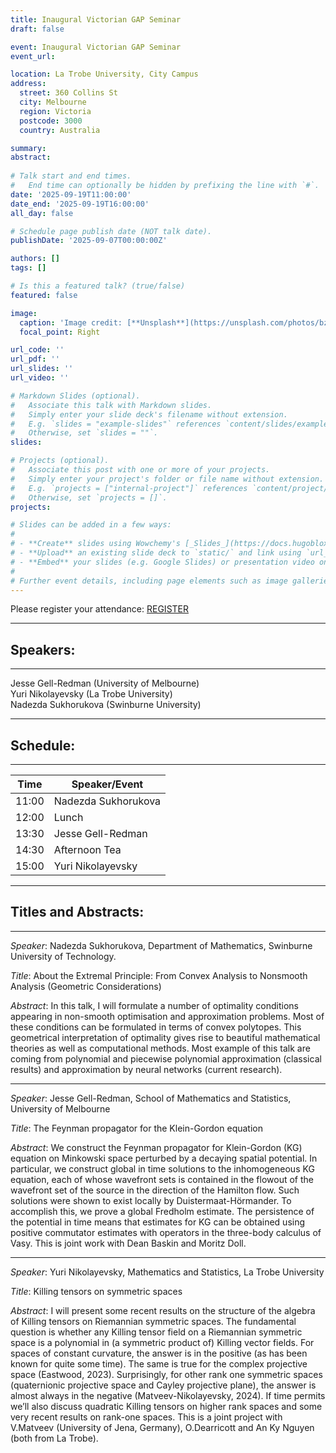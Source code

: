 ```yaml
---
title: Inaugural Victorian GAP Seminar
draft: false

event: Inaugural Victorian GAP Seminar 
event_url: 

location: La Trobe University, City Campus
address:
  street: 360 Collins St
  city: Melbourne
  region: Victoria
  postcode: 3000
  country: Australia

summary: 
abstract:
 
# Talk start and end times.
#   End time can optionally be hidden by prefixing the line with `#`.
date: '2025-09-19T11:00:00'
date_end: '2025-09-19T16:00:00'
all_day: false

# Schedule page publish date (NOT talk date).
publishDate: '2025-09-07T00:00:00Z'

authors: []
tags: []

# Is this a featured talk? (true/false)
featured: false

image:
  caption: 'Image credit: [**Unsplash**](https://unsplash.com/photos/bzdhc5b3Bxs)'
  focal_point: Right

url_code: ''
url_pdf: ''
url_slides: ''
url_video: ''

# Markdown Slides (optional).
#   Associate this talk with Markdown slides.
#   Simply enter your slide deck's filename without extension.
#   E.g. `slides = "example-slides"` references `content/slides/example-slides.md`.
#   Otherwise, set `slides = ""`.
slides:

# Projects (optional).
#   Associate this post with one or more of your projects.
#   Simply enter your project's folder or file name without extension.
#   E.g. `projects = ["internal-project"]` references `content/project/deep-learning/index.md`.
#   Otherwise, set `projects = []`.
projects:

# Slides can be added in a few ways:
#
# - **Create** slides using Wowchemy's [_Slides_](https://docs.hugoblox.com/managing-content/#create-slides) feature and link using `slides` parameter in the front matter of the talk file
# - **Upload** an existing slide deck to `static/` and link using `url_slides` parameter in the front matter of the talk file
# - **Embed** your slides (e.g. Google Slides) or presentation video on this page using [shortcodes](https://docs.hugoblox.com/writing-markdown-latex/).
#
# Further event details, including page elements such as image galleries, can be added to the body of this page.
---
```


Please register your attendance: [REGISTER](https://tinyurl.com/gaprego)

---
## Speakers:
---
Jesse Gell-Redman (University of Melbourne) \
Yuri Nikolayevsky (La Trobe University) \
Nadezda Sukhorukova (Swinburne University)

---
## Schedule:
--- 
| Time| Speaker/Event	      |
--------|----------------------
| 11:00 | Nadezda Sukhorukova |
| 12:00 | Lunch               |
| 13:30 | Jesse Gell-Redman   |
| 14:30 | Afternoon Tea       |
| 15:00 | Yuri Nikolayevsky   |

---
## Titles and Abstracts: 
---
_Speaker_: Nadezda Sukhorukova, Department of Mathematics, Swinburne University of Technology.

_Title_:  About the Extremal Principle: From Convex Analysis to Nonsmooth Analysis (Geometric Considerations)

_Abstract_: In this talk, I will formulate a number of optimality conditions appearing in non-smooth optimisation and approximation problems. Most of these conditions can be formulated in terms of convex polytopes. This geometrical interpretation of optimality gives rise to beautiful mathematical theories as well as computational methods. Most example of this talk are coming from polynomial and piecewise polynomial approximation (classical results) and approximation by neural networks (current research). 
 

<!--#_Bio_:   PhD, Applied Mathematics Federation University Australia (former University of Ballarat), Australia PhD, Applied Mathematics and Optimisation St-Petersburg State University, Russian Federation.
#Currently, I am at Swinburne University of Technology, School of Science, Computing and Emerging Technologies, Department of Mathematics.
#My research interests are in the area of Mathematical Optimisation an applications to real-life problems. One of the recent applications is approximation, data analysis and deep learning. I approach them from the point of view of modern optimisation.
-->


---

_Speaker_: Jesse Gell-Redman,  School of Mathematics and Statistics, University of Melbourne

_Title_: The Feynman propagator for the Klein-Gordon equation


_Abstract_: We construct the Feynman propagator for Klein-Gordon (KG) equation on Minkowski space perturbed by a decaying spatial potential.  In particular, we construct global in time solutions to the inhomogeneous KG equation, each of whose wavefront sets is contained in the flowout of the wavefront set of the source in the direction of the Hamilton flow.  Such solutions were shown to exist locally by Duistermaat-Hörmander.  To accomplish this, we prove a global Fredholm estimate. The persistence of the potential in time means that estimates for KG can be obtained using positive commutator estimates with operators in the three-body calculus of Vasy. This is joint work with Dean Baskin and Moritz Doll.


---
_Speaker_: Yuri Nikolayevsky, Mathematics and Statistics, La Trobe University

_Title_: Killing tensors on symmetric spaces

_Abstract_: I will present some recent results on the structure of the algebra of Killing tensors on Riemannian symmetric spaces. The fundamental question is whether any Killing tensor field on a Riemannian symmetric space is a polynomial in (a symmetric product of) Killing vector fields. For spaces of constant curvature, the answer is in the positive (as has been known for quite some time). The same is true for the complex projective space (Eastwood, 2023). Surprisingly, for other rank one symmetric spaces (quaternionic projective space and Cayley projective plane), the answer is almost always in the negative (Matveev-Nikolayevsky, 2024). If time permits we’ll also discuss quadratic Killing tensors on higher rank spaces and some very recent results on rank-one spaces. This is a joint project with V.Matveev (University of Jena, Germany), O.Dearricott and An Ky Nguyen (both from La Trobe).

